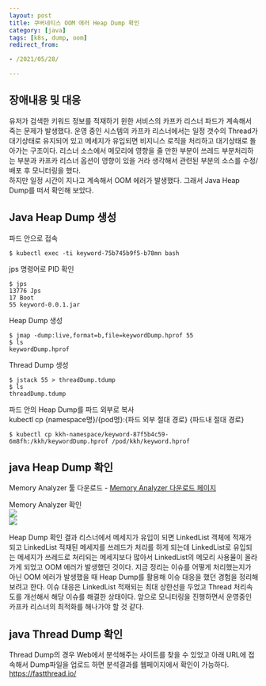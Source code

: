 ```yaml
---
layout: post 
title: 쿠버네티스 OOM 에러 Heap Dump 확인
category: [java]
tags: [k8s, dump, oom]
redirect_from:

- /2021/05/28/

---
```


## 장애내용 및 대응  
유저가 검색한 키워드 정보를 적재하기 윈한 서비스의 카프카 리스너 파드가 계속해서 죽는 문제가 발생했다. 운영 중인 시스템의 카프카 리스너에서는 일정 갯수의 Thread가 대기상태로 유지되어 있고 메세지가 유입되면 비지니스 로직을 처리하고 대기상태로 돌아가는 구조이다. 리스너 소스에서 메모리에 영향을 줄 만한 부분이 쓰레드 부분처리하는 부분과 카프카 리스너 옵션이 영향이 있을 거라 생각해서  관련된 부분의 소스를 수정/배포 후 모니터링을 했다.  
하지만 일정 시간이 지나고 계속해서 OOM 에러가 발생했다. 그래서 Java Heap Dump를 떠서 확인해 보았다.  

## Java Heap Dump 생성
파드 안으로 접속  
```shell
$ kubectl exec -ti keyword-75b745b9f5-b78mn bash
```  

jps 명령어로 PID 확인  
```shell
$ jps
13776 Jps
17 Boot
55 keyword-0.0.1.jar
```  

Heap Dump 생성  
```shell
$ jmap -dump:live,format=b,file=keywordDump.hprof 55
$ ls
keywordDump.hprof
```  

Thread Dump 생성
```shell
$ jstack 55 > threadDump.tdump
$ ls
threadDump.tdump
```  

파드 안의 Heap Dump를 파드 외부로 복사  
kubectl cp {namespace명}/{pod명}:{파드 외부 절대 경로} {파드내 절대 경로}
```shell
$ kubectl cp kkh-namespace/keyword-87f5b4c59-6m8fh:/kkh/keywordDump.hprof /pod/kkh/keyword.hprof
```  

## java Heap Dump 확인  
Memory Analyzer 툴 다운로드 - [Memory Analyzer 다운로드 페이지](https://www.eclipse.org/mat/downloads.php)  

Memory Analyzer 확인  
<img src="https://sisipapa.github.io/assets/images/posts/am1.png" >     
<img src="https://sisipapa.github.io/assets/images/posts/am2.png" >   

Heap Dump 확인 결과 리스너에서 메세지가 유입이 되면 LinkedList 객체에 적재가 되고 LinkedList 적재된 메세지를 쓰레드가 처리를 하게 되는데 LinkedList로 유입되는 메세지가 쓰레드로 처리되는 메세지보다 많아서 LinkedList의 메모리 사용율이 올라가게 되었고 OOM 에러가 발생했던 것이다. 지금 정리는 이슈를 어떻게 처리했는지가 아닌 OOM 에러가 발생했을 때 Heap Dump를 활용해 이슈 대응을 했던 경험을 정리해 보려고 한다. 이슈 대응은 LinkedList 적재되는 최대 상한선을 두었고 Thread 처리속도를 개선해서 해당 이슈를 해결한 상태이다. 앞으로 모니터링을 진행하면서 운영중인 카프카 리스너의 최적화를 해나가야 할 것 같다.

## java Thread Dump 확인
Thread Dump의 경우 Web에서 분석해주는 사이트를 찾을 수 있었고 아래 URL에 접속해서 Dump파일을 업로드 하면 분석결과를 웹페이지에서 확인이 가능하다.  
<https://fastthread.io/>

